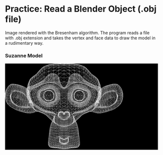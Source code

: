 # Practice: Read a Blender Object (.obj file)

Image rendered with the Bresenham algorithm. The program reads a file with .obj extension and takes the vertex and face data to draw the model in a rudimentary way.

### Suzanne Model
![Suzzane Model](Monkey.png)